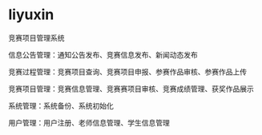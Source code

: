 # liyuxin
竞赛项目管理系统

信息公告管理：通知公告发布、竞赛信息发布、新闻动态发布

竞赛过程管理：竞赛项目查询、竞赛项目申报、参赛作品审核、参赛作品上传

竞赛项目管理：竞赛信息管理、竞赛赛项目审核、竞赛成绩管理、获奖作品展示

系统管理：系统备份、系统初始化

用户管理：用户注册、老师信息管理、学生信息管理
